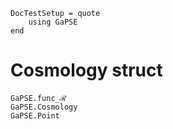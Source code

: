 ```@meta
DocTestSetup = quote
    using GaPSE
end
```

# Cosmology struct


```@docs
GaPSE.func_ℛ
GaPSE.Cosmology
GaPSE.Point  
```
